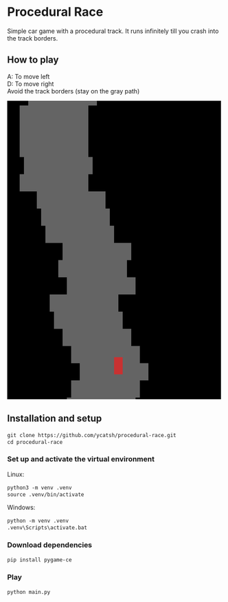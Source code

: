 # Procedural Race
Simple car game with a procedural track. It runs infinitely till you crash into the track borders.

## How to play
A: To move left  
D: To move right  
Avoid the track borders (stay on the gray path)  

![graphic](./.github/main.png)

## Installation and setup

```
git clone https://github.com/ycatsh/procedural-race.git
cd procedural-race
```

### Set up  and activate the virtual environment

Linux:
```
python3 -m venv .venv
source .venv/bin/activate
```

Windows:
```
python -m venv .venv
.venv\Scripts\activate.bat
```

### Download dependencies

```
pip install pygame-ce
```


### Play

```
python main.py
```
